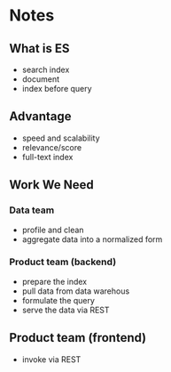 # Notes


## What is ES
- search index
- document
- index before query

## Advantage
- speed and scalability
- relevance/score
- full-text index



## Work We Need
### Data team
- profile and clean
- aggregate data into a normalized form

### Product team (backend)
- prepare the index
- pull data from data warehous
- formulate the query
- serve the data via REST

## Product team (frontend)
- invoke via REST
